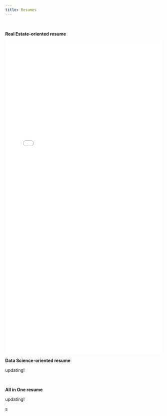 ```yaml
---
title: Resumes
---
```


<br>

**Real Estate-oriented resume**

<embed src="assets/PhuDang_RealEstateResume.pdf" type="application/pdf" width="100%" height="999">

<br>

**Data Science-oriented resume**

<p>updating!</p>

<br>

**All in One resume**

<p>updating!</p>s